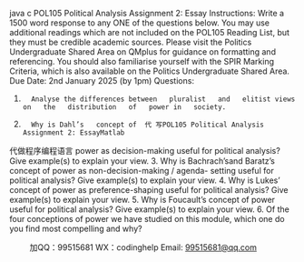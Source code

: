 java c
POL105 Political Analysis 
Assignment 2: Essay 
Instructions: 
Write a   1500 word response to any ONE   of   the questions below.    You   may use   additional   readings which are not included on   the POL105   Reading List,   but   they must be   credible academic sources.    Please visit the Politics Undergraduate Shared Area on   QMplus   for guidance   on formatting and referencing.    You   should also   familiarise yourself   with   the   SPIR Marking Criteria, which is also available on the   Politics   Undergraduate   Shared Area.
Due Date: 
2nd   January 2025   (by   1pm)
Questions: 
1.       Analyse the differences between   pluralist   and   elitist views   on   the   distribution   of   power in   society.
2.       Why is Dahl’s   concept of  代 写POL105 Political Analysis Assignment 2: EssayMatlab
代做程序编程语言 power as decision-making   useful   for   political   analysis?      Give   example(s) to   explain your view.
3.       Why is Bachrach’sand Baratz’s concept of   power   as non-decision-making   /   agenda-   setting useful   for political analysis?    Give example(s)   to   explain   your   view.
4.       Why is Lukes’ concept   of   power as preference-shaping useful   for political   analysis?      Give   example(s) to   explain your view.
5.       Why is Foucault’s   concept of   power useful for political   analysis?   Give   example(s)   to   explain your view.
6.       Of the four conceptions of   power we have   studied   on   this   module, which   one   do   you   find most compelling and why?







         
加QQ：99515681  WX：codinghelp  Email: 99515681@qq.com
